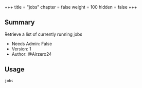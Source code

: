 +++
title = "jobs"
chapter = false
weight = 100
hidden = false
+++

## Summary

Retrieve a list of currently running jobs 
- Needs Admin: False  
- Version: 1  
- Author: @Airzero24 


## Usage

```
jobs
```

